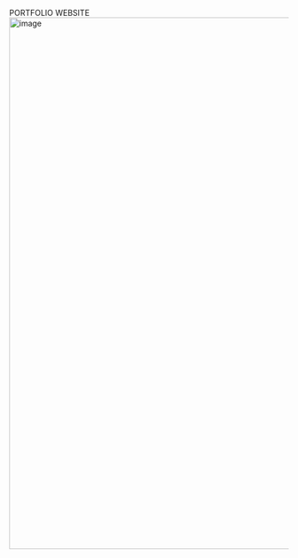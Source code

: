 PORTFOLIO WEBSITE
<img width="1901" height="959" alt="image" src="https://github.com/user-attachments/assets/1282703c-ac88-40ff-b191-48af10edcb29" />
